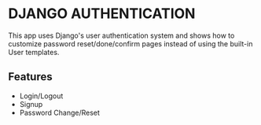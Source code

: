 # DJANGO AUTHENTICATION

This app uses Django's user authentication system and shows how to customize password reset/done/confirm pages instead of using the built-in User templates.

## Features
  - Login/Logout
  - Signup
  - Password Change/Reset
